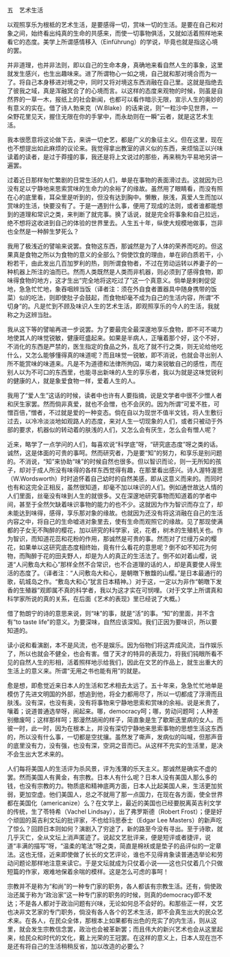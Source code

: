 五　艺术生活

  

以观照享乐为根柢的艺术生活，是要感得一切，赏味一切的生活。是要在自己和对象之间，始终看出纯真的生命的共感来，而使一切事物俱活，又就如活着照样地来看它的态度。美学上所谓感情移入（Einführung）的学说，毕竟也就是指这心境的罢。

并非道理，也并非法则，即以自己的生命本身，真确地来看自然人生的事象，这里就发生感兴，也生出趣味来。进了所谓物心一如之境，自己就和那对境合而为一了。将自己本身移进对境之中，同时又将对境这东西消融在自己里。这就是指绝去了彼我之域，真是浑融冥合了的心境而言。以这样的态度来观物的时候，则虽是自然界的一草一木，报纸上的社会新闻，也都可以看作暗示无限，宣示人生的奥妙的有意义的实在。借了诗人勃来克（W.Blake）的话来说，则“一粒沙中见世界，一朵野花里见天，握住无限在你的手掌中，而永劫则在一瞬”云者，就是这艺术生活。

我本很愿意将这论做下去，来讲一切史艺，都是广义的象征主义。但在这里，现在也不想提出如此麻烦的议论来。我觉得拿出教室的讲义似的东西，来烦恼正以兴味读着的读者，是过于莽撞的事，我还是将上文说过的那些，再来稍为平易地另讲一遍罢。

过着近日那样匆忙繁剧的日常生活的人们，单是在事物的表面滑过去。这就因为已没有足以宁静地来思索赏味的生命力的余裕了的缘故。虽然用了眼睛看，而没有照在心的底里看，耳朵里是听到的，但没有达到胸中。懒散，肤浅，真爱人生而加以赏味的生活，快要没有了。于是一遇到什么事，便用了现成的法则，或者谁都能想到的道理和常识之类，来判断了就完事。换了话说，就是完全将事象和自己拉远，绝不想将这收进到自己的体验的世界里去。人生五十年，纵使大规模地做事，岂非也全然是一种醉生梦死么？

我用了极浅近的譬喻来说罢。食物这东西，那诚然是为了人体的荣养而吃的。但这果真是食物之所以为食物的意义的全部么？倘使饮食的理由，单在卵白质若干，小粉若干，由此发出几百加罗利的热，则所谓食物者，不过在劳动运转以养妻子的一种机器上所注的油而已。然而人类既然是人类而非机器，则必须到了感得食物，即味得食物的地方，这才生出“完全地将这吃过了”这一个真意义。倘单是剌剌促促地，急急忙忙地，象吞咽辨当饭（译者注：须在外自食者置器具中随身携带的饭菜）似的吃法，则即使肚子会鼓起，而食物却毫不成为自己的生活内容，所谓“不切身”的。凡是忙到不顾及味识人生的艺术生活，即观照享乐的今人的生活，我就称之为这辨当肚。

我从这下等的譬喻再进一步说罢。为了要最完全最深邃地享乐食物，即不可不竭力地使其人的味觉锐敏，健康旺盛起来。如果是半病人，正嚷着那个好，这个不好，不消化的东西是严禁的，医生指定的食品之外，乱吃了就不行之类，则无论给他吃什么，又怎么能够懂得真的味道呢？而且味觉一锐敏，即不消说，也就会寻出别人所不能赏味的味道来。凡是不为道德和法律所拘囚，竭力来锐敏自己的感性，而在别人以为不可口的东西里，也能寻出新味的人生的享乐者，我以为就是这味觉锐利的健康的人，就是象爱食物一样，爱着人生的人。

我用了“爱人生”这话的时候，读者中也许有人要指摘，说是文学者中很不少憎人者和厌生家罢。然而倘非真爱，就也不会憎，也不会厌的。因为所谓“可爱不胜，可憎百倍，”憎者，不过就是爱的一种变态。倘在自以为现世不值半文钱，将人生敷衍过去，以冷冷淡淡地如观路人的态度，来对人生一切现象的人们，或者只被动于外部的要求，机器似的转动着的肤浅的人们，又怎么会有厌生，怎么会有憎人呢？

近来，略学了一点学问的人们，每喜欢说“科学底”呀，“研究底态度”呀之类的话。诚然，这是体面的可贵的事呵。然而研究者，乃是要“知”的努力，和享乐是别问题的。不消说，“知”来协助“味”的时候自然也很多。但以智识而论，则一无所知的孩子，却对于成人所没有味得的各样东西觉得有趣，在那里看出感兴。诗人渥特渥思（W.Wordsworth）时时追怀着自己幼时的自然美感，即从这意义而来的。而同时也有和这完全正相反，虽然很知道，却毫不加以味识的人们。例如通世故达人情的人们里面，丝毫没有味到人生的就很多。又在深邃地研究事物而知道着的学者中间，甚至于全然欠缺着味识事物的能力的也不少。这就因为作为智识而存立了，却未能达到味得，感得，享乐那对象的缘故。也就因为还没有将这消融在自己的生活内容之中，将自己的生命嘘进对象里去，使有生命而观照它的缘故。见了那现使满都的子女无不陶醉的樱花，加以研究的科学家，说，花者，树木的生殖机关也。作为智识，而知道花蕊和花粉的作用，那诚然是可贵的事。然而对了烂缦万朵的樱花，如果单以这研究底态度相终始，竟有什么看花的意思呢？倒不如不知花为何物，而陶醉于花的田夫野人，却是为人的真正的生活法了。倒不如对着山樱，说道“人问敷岛大和心”那样全然不合常识，也不合道理的话的人，却是真要使人得生活的态度了。（译者注：“人问敷岛大和心，是朝暾下散馥的山樱。”是日本最通行的歌，矶城岛之作。“敷岛大和心”犹言日本精神。）对于这，一定以为非作“朝暾下发香的生殖器”观即属不真的科学者，我以为这才实在可悯哩。（对于文学上所谓真和科学家所说的真的关系，在后面《艺术的表现》里已经说了大概。）

借了勃朗宁的诗的意思来说，则“味”的事，就是“活”的事。“知”的里面，并不含有“to taste life”的意义。为要深味，自然应该深知。我们正因为要味识，所以要知道的。

读小说和看演剧，本不是风流，也不是娱乐。因为俗物们将这弄成风流，当作娱乐了，所以也就会不健全，也会有害。借了天才的特异的表现力，将我们钝眼所看不见的自然人生的形相，活着照样地示给我们，因此在文艺的作品上，就生出重大的生活上的意义来。所谓“无用之书也能有用”的就是。

愈是想，即愈觉近来日本人的生活和艺术相去太远了。五十年来，急急忙忙地单是模仿了先进文明国的外部，想追到他，将全力都用尽了，所以一切都成了浮滑而且肤浅。没有深，也没有奥，没有将事物来宁静地思索和赏味的余裕。说是米贵了，嚷着；说道普通选举呀，闹起来。哪，democracy呵；哪，劳动问题呵；人种差别撤废呵；这样那样呵；那漫然胡闹的样子，简直象是生了歇斯迭里病的女人。而彼一时，此一时，因为在根本上，并没有深切宁静地来思索事物的思想生活这东西的，所以没有什么事，一切都是空扰攘。虽然发了嘶声，发病似的叫喊，但那声音的底里没有力，没有强，也没有深，空洞之音而已。从这样不充实的生活里，是决不会生出大艺术来的。

人们每将美国人的生活评为杀风景，评为浅薄的乐天主义。那诚然是确实不虚的罢。然而美国人有黄金，有宗教。日本人有什么呢？日本人没有美国人那么多的钱，也没有宗教的力。物质底和精神底两方面，日本人比起美国人来，生活更加贫弱，更加空虚。他们美国人，总之不就用了那一点国力，在现在各方面，使全世界都在美国化（americanize）么？在文学上，最近的美国也已经要脱离英吉利文学的传统，生了苓特希（Vachel Lindsay），出了弗罗斯德（Robert Frost）；便是好个顽固的英吉利文坛的批评家，不也给玛思泰士（Edgar Lee Masters）的新声吃了惊么？回顾日本则如何？演剧入了穷途了，新的路至今没有寻出。至于诗歌，就几乎灭亡，全从文坛上消声匿迹了。说起文艺批评来，便是短评或者捷评，说道“丰满的描写”呀，“温柔的笔法”呀之类，简直是棉袄或是垫子的品评似的一定章法。这也无怪，近来即使做了长长的文艺评论，谁也不见得肯象读普通选举论和劳动问题论那样地注意来读它。于是文坛就成为只仗着小说——这也只仗着几个只做短篇的作家，艰难地保着余喘的模样。这是怎么可虑的事呵！

宗教并不是称为“和尚”的一种专门家的职务，各人都该有宗教生活。还有，倘使政治还属于称为“政治家”这一种专门家的职务的时候，则真的democracy即不发达；不是各人都对于政治问题有兴味，无论如何总不会好的。和那些正一样，文艺也决非文艺家的专门职务，倘没有各人各个的艺术生活，即不会真生出大的民众艺术来。在各人，在民众全体，那根本上如果都有出色的充实了的内生活，则从这里，就会发生宗教信念罢，政治也会被革新罢；而且伟大的新兴艺术也会从这里起来，给民众和时代的文化，戴上光荣的王冠罢。在这样的意义上，日本人现在岂不是还有将自己的生活稍稍反省，加以改造的必要么？